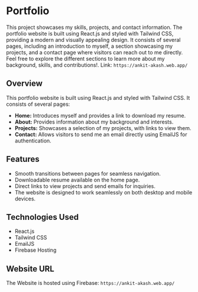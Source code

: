 # Portfolio

This project showcases my skills, projects, and contact information. The portfolio website is built using React.js and styled with Tailwind CSS, providing a modern and visually appealing design. It consists of several pages, including an introduction to myself, a section showcasing my projects, and a contact page where visitors can reach out to me directly. Feel free to explore the different sections to learn more about my background, skills, and contributions!. Link: `https://ankit-akash.web.app/`

## Overview

This portfolio website is built using React.js and styled with Tailwind CSS. It consists of several pages:

- **Home:** Introduces myself and provides a link to download my resume.
- **About:** Provides information about my background and interests.
- **Projects:** Showcases a selection of my projects, with links to view them.
- **Contact:** Allows visitors to send me an email directly using EmailJS for authentication.

## Features

- Smooth transitions between pages for seamless navigation.
- Downloadable resume available on the home page.
- Direct links to view projects and send emails for inquiries.
- The website is designed to work seamlessly on both desktop and mobile devices.


## Technologies Used

- React.js
- Tailwind CSS
- EmailJS
- Firebase Hosting

## Website URL
The Website is hosted using Firebase: `https://ankit-akash.web.app/`



